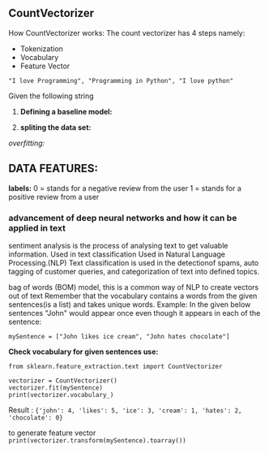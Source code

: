 ## CountVectorizer
How CountVectorizer works:
The count vectorizer has  4 steps namely:
- Tokenization
- Vocabulary
- Feature Vector
```
"I love Programming", "Programming in Python", "I love python"
```
Given the following string 
1. **Defining a baseline model:**


2. **spliting the data set:**

*overfitting:*


## DATA FEATURES:
**labels:**
0 = stands for a negative review from the user
1 = stands for a positive review from a user
### advancement of deep neural networks and how it can be applied in text
sentiment analysis is the process of analysing text to get valuable information.
Used in text classification
Used in Natural Language Processing.(NLP)
Text classification is used in the detectionof spams, auto tagging of customer queries, and categorization of text into defined topics.


bag of words (BOM) model, this is a common way of NLP to create vectors out of text
Remember that the vocabulary contains a words from the given sentences(is a list) and takes unique words. 
Example:
In the given below sentences "John" would appear once even though it appears in each of the sentence:
```
mySentence = ["John likes ice cream", "John hates chocolate"]
```

**Check vocabulary for given sentences use:**
```
from sklearn.feature_extraction.text import CountVectorizer

vectorizer = CountVectorizer()
vectorizer.fit(mySentence)
print(vectorizer.vocabulary_)
```
Result : ``{'john': 4, 'likes': 5, 'ice': 3, 'cream': 1, 'hates': 2, 'chocolate': 0}``

to generate feature vector
``print(vectorizer.transform(mySentence).toarray())``
